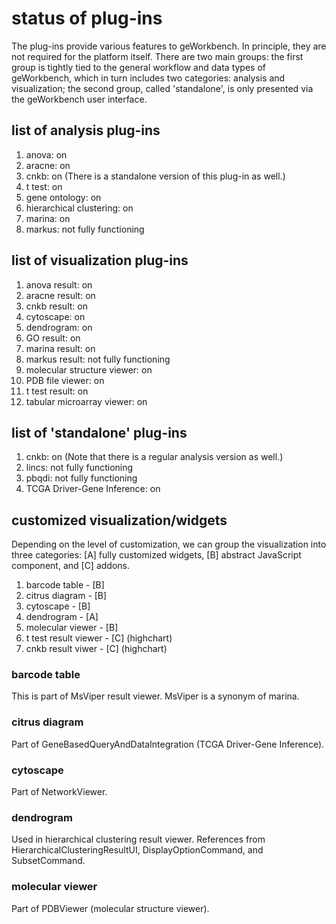 # status of plug-ins

The plug-ins provide various features to geWorkbench. In principle, they are not required for the platform itself.
There are two main groups: the first group is tightly tied to the general workflow and data types of geWorkbench,
which in turn includes two categories: analysis and visualization;
the second group, called 'standalone', is only presented via the geWorkbench user interface.

## list of analysis plug-ins
1. anova: on
2. aracne: on
3. cnkb: on (There is a standalone version of this plug-in as well.)
4. t test: on
5. gene ontology: on
6. hierarchical clustering: on
7. marina: on
8. markus: not fully functioning

## list of visualization plug-ins
1. anova result: on
2. aracne result: on
3. cnkb result: on
4. cytoscape: on
5. dendrogram: on
6. GO result: on
7. marina result: on
8. markus result: not fully functioning
9. molecular structure viewer: on
10. PDB file viewer: on
11. t test result: on
12. tabular microarray viewer: on

## list of 'standalone' plug-ins
1. cnkb: on (Note that there is a regular analysis version as well.)
2. lincs: not fully functioning
3. pbqdi: not fully functioning
4. TCGA Driver-Gene Inference: on

## customized visualization/widgets

Depending on the level of customization, we can group the visualization into three categories: [A] fully customized widgets, [B] abstract JavaScript component, and [C] addons.

1. barcode table - [B]
2. citrus diagram - [B]
3. cytoscape - [B]
4. dendrogram - [A]
5. molecular viewer - [B]
6. t test result viewer - [C] (highchart)
7. cnkb result viwer - [C] (highchart)

### barcode table
This is part of MsViper result viewer. MsViper is a synonym of marina.

### citrus diagram
Part of GeneBasedQueryAndDataIntegration (TCGA Driver-Gene Inference).

### cytoscape
Part of NetworkViewer.

### dendrogram
Used in hierarchical clustering result viewer. References from HierarchicalClusteringResultUI, DisplayOptionCommand, and SubsetCommand.

### molecular viewer
Part of PDBViewer (molecular structure viewer).